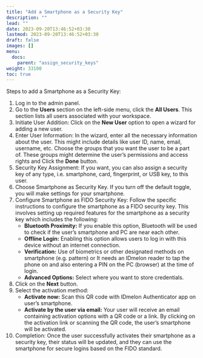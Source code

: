 ```yaml
---
title: "Add a Smartphone as a Security Key"
description: ""
lead: ""
date: 2023-09-20T13:46:52+03:30
lastmod: 2023-09-20T13:46:52+03:30
draft: false
images: []
menu:
  docs:
    parent: "assign_security_keys"
weight: 33100
toc: true
---
```


Steps to add a Smartphone as a Security Key:  

1. Log in to the admin panel.  
2. Go to the **Users** section on the left-side menu, click the **All Users**. This section lists all users associated with your workspace.  
3. Initiate User Addition: Click on the **New User** option to open a wizard for adding a new user.  
4. Enter User Information: In the wizard, enter all the necessary information about the user. This might include details like user ID, name, email, username, etc. Choose the groups that you want the user to be a part of. These groups might determine the user’s permissions and access rights and Click the **Done** button.  
5. Security Key Assignment: If you want, you can also assign a security key of any type, i.e. smartphone, card, fingerprint, or USB key, to this user.  
6. Choose Smartphone as Security Key. If you turn off the default toggle, you will make settings for your smartphone.  
7. Configure Smartphone as FIDO Security Key: Follow the specific instructions to configure the smartphone as a FIDO security key. This involves setting up required features for the smartphone as a security key which includes the following:  
    - **Bluetooth Proximity:** If you enable this option, Bluetooth will be used to check if the user’s smartphone and PC are near each other.  
    - **Offline Login:** Enabling this option allows users to log in with this device without an internet connection.  
    - **Verification:** Use of biometrics or other designated methods on smartphone (e.g. pattern) or It needs an IDmelon reader to tap the phone on and also entering a PIN on the PC (browser) at the time of login.  
    - **Advanced Options:** Select where you want to store credentials.  
8. Click on the **Next** button.  
9. Select the activation method:
    - **Activate now:** Scan this QR code with IDmelon Authenticator app on user’s smartphone.
    - **Activate by the user via email:** Your user will receive an email containing activation options with a QR code or a link. By clicking on the activation link or scanning the QR code, the user’s smartphone will be activated.  
10. Completion: Once the user successfully activates their smartphone as a security key, their status will be updated, and they can use the smartphone for secure logins based on the FIDO standard.  
